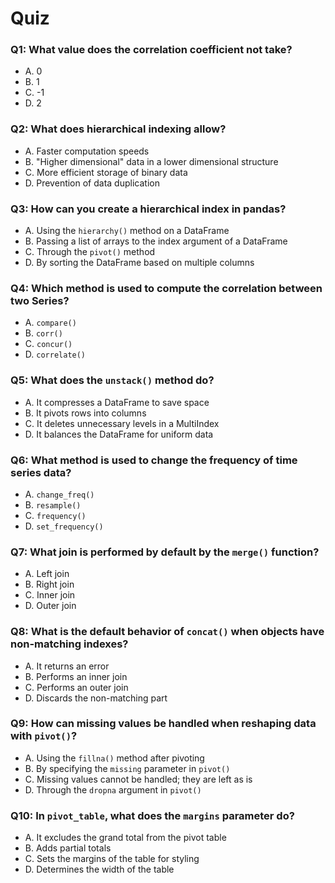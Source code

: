 # Quiz

### Q1: What value does the correlation coefficient not take?

- A. 0
- B. 1
- C. -1
- D. 2

### Q2: What does hierarchical indexing allow?

- A. Faster computation speeds
- B. "Higher dimensional" data in a lower dimensional structure
- C. More efficient storage of binary data
- D. Prevention of data duplication

### Q3: How can you create a hierarchical index in pandas?

- A. Using the `hierarchy()` method on a DataFrame
- B. Passing a list of arrays to the index argument of a DataFrame
- C. Through the `pivot()` method
- D. By sorting the DataFrame based on multiple columns

### Q4: Which method is used to compute the correlation between two Series?

- A. `compare()`
- B. `corr()`
- C. `concur()`
- D. `correlate()`

### Q5: What does the `unstack()` method do?

- A. It compresses a DataFrame to save space
- B. It pivots rows into columns
- C. It deletes unnecessary levels in a MultiIndex
- D. It balances the DataFrame for uniform data

### Q6: What method is used to change the frequency of time series data?

- A. `change_freq()`
- B. `resample()`
- C. `frequency()`
- D. `set_frequency()`

### Q7: What join is performed by default by the `merge()` function?

- A. Left join
- B. Right join
- C. Inner join
- D. Outer join

### Q8: What is the default behavior of `concat()` when objects have non-matching indexes?

- A. It returns an error
- B. Performs an inner join
- C. Performs an outer join
- D. Discards the non-matching part

### Q9: How can missing values be handled when reshaping data with `pivot()`?

- A. Using the `fillna()` method after pivoting
- B. By specifying the `missing` parameter in `pivot()`
- C. Missing values cannot be handled; they are left as is
- D. Through the `dropna` argument in `pivot()`

### Q10: In `pivot_table`, what does the `margins` parameter do?

- A. It excludes the grand total from the pivot table
- B. Adds partial totals
- C. Sets the margins of the table for styling
- D. Determines the width of the table
